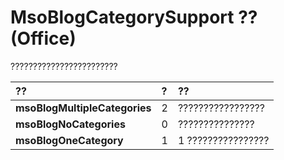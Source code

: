 
# MsoBlogCategorySupport ?? (Office)

????????????????????????



|**??**|**?**|**??**|
|:-----|:-----|:-----|
|**msoBlogMultipleCategories**|2|?????????????????|
|**msoBlogNoCategories**|0|???????????????|
|**msoBlogOneCategory**|1|1 ????????????????|
